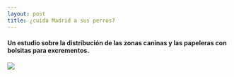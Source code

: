 ```yaml
---
layout: post
title: ¿cuida Madrid a sus perros?
---
```

#### Un estudio sobre la distribución de las zonas caninas y las papeleras con bolsitas para excrementos.

![](https://github.com/josegonzalezmotril/josegonzalezmotril.github.io/blob/master/images/collie_dog_sleep_meadow_rest_tired-955178.jpg!d.jpg?raw=true)


